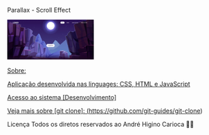Parallax - Scroll Effect

<div> 

<a href="https://gitlab.amazonasenergia.com/andre.carioca/energia-que-renova"> <img src="readme-img.jpeg" width="200" alt="preview-energia-que-renova"> 

</div>


Sobre:

Aplicação desenvolvida nas linguages: CSS, HTML e JavaScript


Acesso ao sistema
[Desenvolvimento]


Veja mais sobre [git clone]: (https://github.com/git-guides/git-clone)

Licença
Todos os diretos reservados ao André Higino Carioca 🧑‍💻